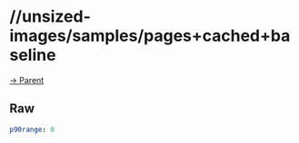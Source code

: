 
# //unsized-images/samples/pages+cached+baseline

[→ Parent](../..)


## Raw


```yaml
p90range: 0

```

